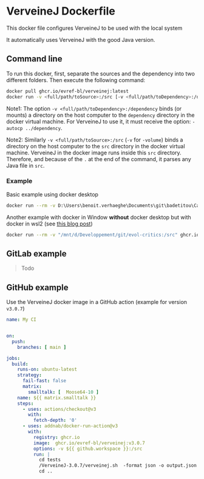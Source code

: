 # VerveineJ Dockerfile

This docker file configures VerveineJ to be used with the local system

It automatically uses VerveineJ with the good Java version.

## Command line

To run this docker, first, separate the sources and the dependency into two different folders.
Then execute the following command:

```sh
docker pull ghcr.io/evref-bl/verveinej:latest
docker run -v <full/path/toSource>:/src [-v <full/path/toDependency>:/dependency] ghcr.io/evref-bl/verveinej:latest <verveineJOption> -autocp ../dependency .
```

Note1: The option `-v <full/path/toDependency>:/dependency` binds (or mounts) a directory on the host computer to the `dependency` directory in the docker virtual machine.
For VerveineJ to use it, it must receive the option: `-autocp ../dependency`.

Note2: Similarly `-v <full/path/toSource>:/src` (`-v` for `-volume`) binds a directory on the host computer to the `src` directory in the docker virtual machine.
VerveineJ in the docker image runs inside this `src` directory. Therefore, and because of the `.` at the end of the command, it parses any Java file in `src`.

### Example

Basic example using docker desktop

```sh
docker run --rm -v D:\Users\benoit.verhaeghe\Documents\git\badetitou\Carrefour\testing\src\:/src ghcr.io/evref-bl/verveinej:latest -format json -o testoutput.json .
```

Another example with docker in Window **without** docker desktop but with docker in wsl2 (see [this blog post](https://dev.to/_nicolas_louis_/how-to-run-docker-on-windows-without-docker-desktop-hik))

```sh
docker run --rm -v "/mnt/d/Developpement/git/evol-critics:/src" ghcr.io/evref-bl/verveinej:latest -Xmx16g -- -format json -alllocals -anchor assoc -o output.json .
```

## GitLab example

> Todo

## GitHub example

Use the VerveineJ docker image in a GitHub action (example for version `v3.0.7`)

```yml
name: My CI


on:
  push:
    branches: [ main ]

jobs:
  build:
    runs-on: ubuntu-latest
    strategy:
      fail-fast: false
      matrix:
        smalltalk: [  Moose64-10 ]
    name: ${{ matrix.smalltalk }}
    steps:
      - uses: actions/checkout@v3
        with:
          fetch-depth: '0'
      - uses: addnab/docker-run-action@v3
        with:
          registry: ghcr.io
          image:  ghcr.io/evref-bl/verveinej:v3.0.7
          options: -v ${{ github.workspace }}:/src
          run: |
            cd tests
            /VerveineJ-3.0.7/verveinej.sh  -format json -o output.json -alllocals -anchor assoc .
            cd ..

```
